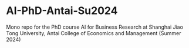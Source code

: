 # AI-PhD-Antai-Su2024
Mono repo for the PhD course AI for Business Research at Shanghai Jiao Tong University, Antai College of Economics and Management (Summer 2024)
